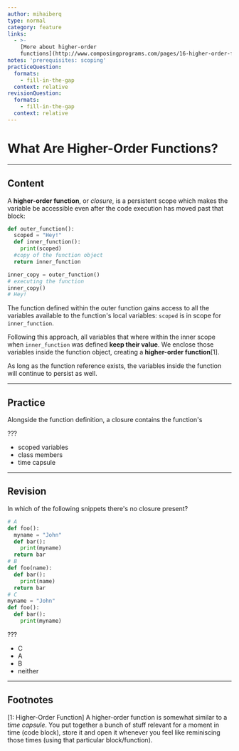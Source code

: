 ```yaml
---
author: mihaiberq
type: normal
category: feature
links:
  - >-
    [More about higher-order
    functions](http://www.composingprograms.com/pages/16-higher-order-functions.html){website}
notes: 'prerequisites: scoping'
practiceQuestion:
  formats:
    - fill-in-the-gap
  context: relative
revisionQuestion:
  formats:
    - fill-in-the-gap
  context: relative
---
```


# What Are Higher-Order Functions?


---

## Content

A **higher-order function**, or *closure*, is a persistent scope which makes the variable be accessible even after the code execution has moved past that block:   

```python
def outer_function():
  scoped = "Hey!"
  def inner_function():
    print(scoped)
  #copy of the function object
  return inner_function

inner_copy = outer_function()
# executing the function
inner_copy()
# Hey!
```

The function defined within the outer function gains access to all the variables available to the function's local variables: `scoped` is in scope for `inner_function`.

Following this approach, all variables that where within the inner scope when `inner_function` was defined **keep their value**. We enclose those variables inside the function object, creating a **higher-order function**[1].

As long as the function reference exists, the variables inside the function will continue to persist as well.


---

## Practice

Alongside the function definition, a closure contains the function's

???

- scoped variables
- class members
- time capsule


---

## Revision

In which of the following snippets there's no closure present?

```python
# A
def foo():
  myname = "John"
  def bar():
    print(myname)
  return bar
# B
def foo(name):
  def bar():
    print(name)
  return bar
# C
myname = "John"
def foo():
  def bar():
    print(myname)
```

???

- C
- A
- B
- neither


---

## Footnotes

[1: Higher-Order Function]
A higher-order function is somewhat similar to a *time capsule*. You put together a bunch of stuff relevant for a moment in time (code block), store it and open it whenever you feel like reminiscing those times (using that particular block/function).
 
